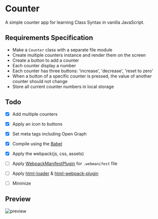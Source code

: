 # Counter

A simple counter app for learning Class Syntax in vanilla JavaScript.

## Requirements Specification
- Make a `Counter` class with a separate file module
- Create multiple counters instance and render them on the screen
- Create a button to add a counter
- Each counter display a number
- Each counter has three buttons: 'increase', 'decrease', 'reset to zero'
- When a button of a specific counter is pressed, the value of another counter should not change
- Store all current counter numbers in local storage

## Todo
- [x] Add multiple counters
- [x] Apply an icon to buttons
- [x] Set meta tags including Open Graph
- [x] Compile using the [Babel](https://babeljs.io/)
- [x] Apply the webpack(js, css, assets)
- [ ] Apply [WebpackManifestPlugin](https://github.com/shellscape/webpack-manifest-plugin) for `.webmanifest` file
- [ ] Apply [html-loader](https://webpack.js.org/loaders/html-loader/) & [html-webpack-plugin](https://webpack.js.org/plugins/html-webpack-plugin/)
- [ ] Minimize


## Preview
![preview](.src/asset/preview.png)
